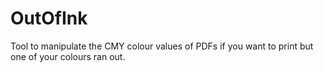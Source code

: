 # OutOfInk
Tool to manipulate the CMY colour values of PDFs if you want to print but one of your colours ran out.

